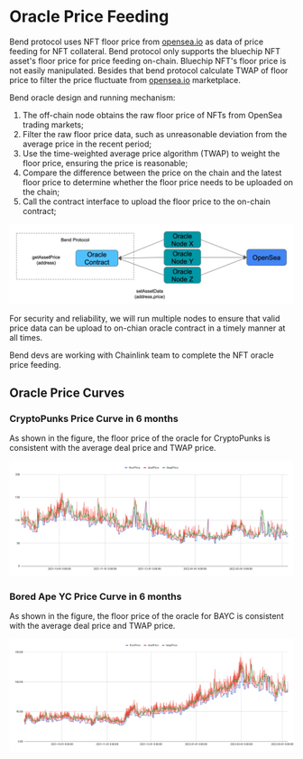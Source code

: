 # Oracle Price Feeding

Bend protocol uses NFT floor price from [opensea.io](http://opensea.io) as data of price feeding for NFT collateral. Bend protocol only supports the bluechip NFT asset's floor price for price feeding on-chain. Bluechip NFT's floor price is not easily manipulated. Besides that bend protocol calculate TWAP of floor price to filter the price fluctuate from [opensea.io](http://opensea.io) marketplace.

Bend oracle design and running mechanism:

1. The off-chain node obtains the raw floor price of NFTs from OpenSea trading markets;
2. Filter the raw floor price data, such as unreasonable deviation from the average price in the recent period;
3. Use the time-weighted average price algorithm (TWAP) to weight the floor price, ensuring the price is reasonable;
4. Compare the difference between the price on the chain and the latest floor price to determine whether the floor price needs to be uploaded on the chain;
5. Call the contract interface to upload the floor price to the on-chain contract;

![Oracle Mechanism](<../.gitbook/assets/Bend NFT Oralce 0320.jpg>)

For security and reliability, we will run multiple nodes to ensure that valid price data can be upload to on-chian oracle contract in a timely manner at all times.

Bend devs are working with Chainlink team to complete the NFT oracle price feeding.

## Oracle Price Curves

### CryptoPunks Price Curve in 6 months

As shown in the figure, the floor price of the oracle for CryptoPunks is consistent with the average deal price and TWAP price.

![](<../.gitbook/assets/CryptoPunks Price Curve 0401.png>)

### Bored Ape YC Price Curve in 6 months

As shown in the figure, the floor price of the oracle for BAYC is consistent with the average deal price and TWAP price.

![](<../.gitbook/assets/BAYC Price Curve 0401.png>)
